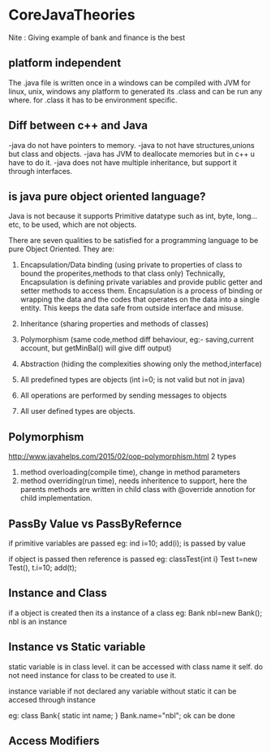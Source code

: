 # CoreJavaTheories
Nite : Giving example of bank and finance is the best


platform independent
-------------------
The .java file is written once in a windows can be compiled 
with JVM for linux, unix, windows any platform to generated its .class
and can be run any where.  for .class it has to be environment specific.



Diff between c++ and Java
--------------------------
-java do not have pointers to memory.
-java to not have structures,unions but class and objects.
-java has JVM to deallocate memories but in c++ u have to do it.
-java does not have multiple inheritance, but support it through interfaces.


is java pure object oriented language?
--------------------------------------
Java is not because it supports Primitive datatype such as int, byte, long... etc, to be used, which are not objects.

There are seven qualities to be satisfied for a programming language to be pure Object Oriented. They are:

1. Encapsulation/Data binding (using private to properties of class to bound the properites,methods to that class only)
Technically, Encapsulation is defining private variables and provide public getter and setter methods to access them. 
Encapsulation is a process of binding or wrapping the data and the codes that operates on the data into a single entity. This keeps the data safe from outside interface and misuse.

2. Inheritance (sharing properties and methods of classes)
3. Polymorphism (same code,method diff behaviour, eg:- saving,current  account, but getMinBal() will give diff output)
4. Abstraction (hiding the complexities showing only the method,interface)
5. All predefined types are objects (int i=0; is not valid but not in java)
6. All operations are performed by sending messages to objects
7. All user defined types are objects.

Polymorphism
-------------
http://www.javahelps.com/2015/02/oop-polymorphism.html
2 types
1. method overloading(compile time), change in  method parameters
2. method overriding(run time), needs inheritence to support, here the parents methods are written in child class with @override annotion for child implementation.


PassBy Value vs PassByRefernce
------------------------------
if primitive variables are passed eg: ind i=10; add(i);  is passed by value

if object is passed then reference is passed eg: 
classTest{int i}
Test t=new Test(), t.i=10; add(t);


Instance and Class
------------------
if a object is created then its a instance of a class eg: Bank nbl=new Bank(); nbl is an instance

Instance vs Static variable
---------------------------
static variable is in class level. it can be accessed with class name it self. do not need instance for class 
to be created to use it.

instance variable if not declared any variable without static it can be accesed through instance

eg: class Bank{
static int name;
}
Bank.name="nbl"; ok can be done

Access Modifiers
----------------



